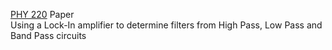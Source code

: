 [PHY 220](https://github.com/aaronkebede/PHY220) Paper </br>
Using a Lock-In amplifier to determine filters from High Pass, Low Pass and Band Pass circuits
